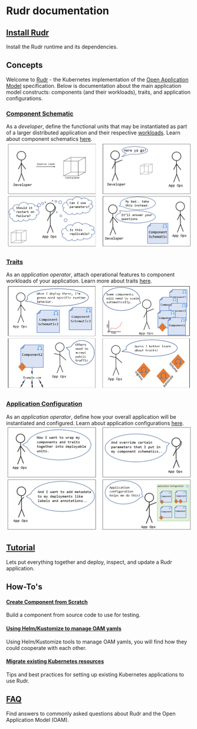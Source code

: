 # Rudr documentation

## [Install Rudr](./setup/install.md)
Install the Rudr runtime and its dependencies.

## Concepts
Welcome to [Rudr](./concepts/using_rudr.md) - the Kubernetes implementation of the [Open Application Model](https://github.com/oam-dev/spec) specification. Below is documentation about the main application model constructs: components (and their workloads), traits, and application configurations. 

### [Component Schematic](./concepts/component-schematic.md)
As a *developer*, define the  functional units that may be instantiated as part of a larger distributed application and their respective [workloads](./concepts/workloads.md). Learn about component schematics [here](./concepts/component-schematic.md). 
![component schematic comic](./images/componentcomic.PNG)

### [Traits](./concepts/traits.md)
As an *application operator*, attach operational features to component workloads of your application. Learn more about traits [here](./concepts/traits.md).
![trait schematic comic](./images/traitcomic.PNG)

### [Application Configuration](./concepts/application-configuration.md)
As an *application operator*, define how your overall application will be instantiated and configured. Learn about application configurations [here](./concepts/application-configuration.md).
![app config schematic comic](./images/appconfigcomic.PNG)

## [Tutorial](./tutorials/deploy_and_update.md)
Lets put everything together and deploy, inspect, and update a Rudr application.

## How-To's

#### [Create Component from Scratch](how-to/create_component_from_scratch.md)
Build a component from source code to use for testing.

#### [Using Helm/Kustomize to manage OAM yamls](how-to/using_helm_kustomize_manage_oam.md)

Using Helm/Kustomize tools to manage OAM yamls, you will find how they could cooperate with each other.

#### [Migrate existing Kubernetes resources](./how-to/migrating.md)
Tips and best practices for setting up existing Kubernetes applications to use Rudr.

## [FAQ](./faq.md)
Find answers to commonly asked questions about Rudr and the Open Application Model (OAM).
